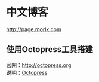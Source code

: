 # 中文博客

<http://page.morlk.com>

## 使用Octopress工具搭建
官网：<http://octopress.org>  
说明：[Octopress](./octopress.md)
